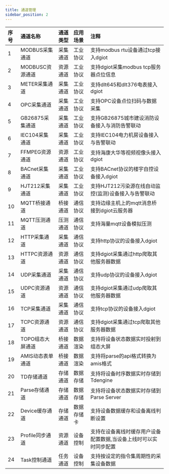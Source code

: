 ```yaml
---
title: 通道管理
sidebar_position: 2
---
```


|序号|通道名称|通道类型|应用场景|注释|
|:----    |:----    |:-------    |:--- |:--- |
|1|MODBUS采集通道|采集通道 | 工业协议 |支持modbus rtu设备通过tcp接入dgiot|
|2|MODBUSC资源通道|资源通道 | 工业协议 |支持dgiot采集modbus tcp服务器点位信息|
|3|METER采集通道|采集通道 | 工业协议 |支持dlt645和dlt376电表接入dgiot|
|4|OPC采集通道|采集通道 | 工业协议 |支持OPC设备点位扫码与数据采集|
|5|GB26875采集通道|采集通道 | 工业协议 |支持GB26875城市建设消防设备接入与消防告警联动|
|6|IEC104采集通道|采集通道 | 工业协议 |支持IEC104电力机房设备接入与告警联动|
|7|FFMPEG资源通道|资源通道 | 工业协议 |支持海康大华等视频视像头接入dgiot|
|8|BACnet采集通道|采集通道 |工业协议 | 支持BACnet协议的楼宇自控设备接入dgiot|
|9|HJT212采集通道|采集通道 | 工业协议 |支持HJT212污染源在线自动监控(监测)设备接入与告警联动|
|10|MQTT桥接通道|桥接通道 | 通信协议 |支持边缘主机上的mqtt消息桥接到dgiot云服务器|
|11|MQTT压测通道|压测通道 | 通信协议 |支持海量mqtt设备模拟压测|
|12|HTTP采集通道|采集通道 | 通信协议 |支持http协议的设备接入dgiot|
|13|HTTPC资源通道|资源通道 | 通信协议 |支持dgiot采集通过http爬取其他服务器数据|
|14|UDP采集通道|采集通道 | 通信协议 |支持udp协议的设备接入dgiot|
|15|UDPC资源通道|资源通道 | 通信协议 |支持dgiot采集通过udp爬取其他服务器数据|
|16|TCP采集通道|采集通道 | 通信协议 |支持tcp协议的设备接入dgiot|
|17|TCPC资源通道|资源通道 | 通信协议 |支持dgiot采集通过tcp爬取其他服务器数据|
|18|TOPO组态大屏通道|桥接通道 | 数据渲染 |支持将设备状态数据实时投射到组态大屏|
|19|AMIS动态表单通道|桥接通道 | 数据渲染 |支持将parse的api格式转换为amis格式|
|20|TD存储通道|存储通道| 数据存储 |支持将设备时序数据实时存储到Tdengine|
|21|Parse存储通道|存储通道| 数据存储 |支持将设备状态数据实时存储到Parse Server|
|22|Device缓存通道|存储通道| 数据存储卡 |支持设备数据缓存和设备离线判断设置|
|23|Profile同步通道|资源通道| 设备控制 | 支持在设备离线时缓存用户设备配置数据,当设备上线时可以实时同步配置|
|24|Task控制通道|任务通道| 设备控制 |支持按设定的指令集周期性的采集设备数据|
